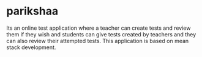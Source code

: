# parikshaa
Its an online test application where a teacher can create tests and review them if they wish and students can give tests created by teachers and they can also review their attempted tests. This application is based on mean stack development.
